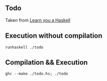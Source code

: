 ## Todo

Taken from [Learn you a Haskell](http://learnyouahaskell.com/input-and-output#files-and-streams)

## Execution without compilation

```
runhaskell ./todo
```

## Compilation && Execution

```
ghc --make ./todo.hs; ./todo
```